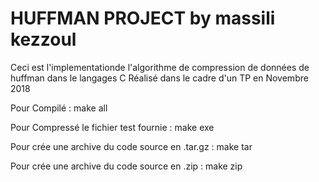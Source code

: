 # HUFFMAN PROJECT by massili kezzoul

Ceci est l'implementationde l'algorithme de compression de données de huffman dans le langages C
Réalisé dans le cadre d'un TP en Novembre 2018

Pour Compilé : 
	make all

Pour Compressé le fichier test fournie :
	make exe

Pour crée une archive du code source en .tar.gz :
	make tar

Pour crée une archive du code source en .zip 	:
	make zip
